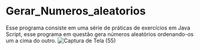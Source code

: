 # Gerar_Numeros_aleatorios
Esse programa consiste em uma série de práticas de exercícios em Java Script, esse programa em questão gera números aleatórios ordenando-os um a cima do outro.
![Captura de Tela (55)](https://user-images.githubusercontent.com/107079647/198884469-75da158c-82ef-4da7-8108-7eb9bbf0c3a1.png)
